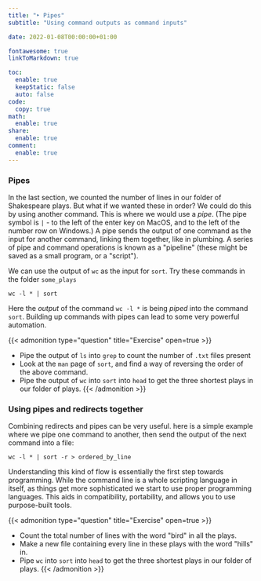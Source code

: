 ```yaml
---
title: "‣ Pipes"
subtitle: "Using command outputs as command inputs"

date: 2022-01-08T00:00:00+01:00

fontawesome: true
linkToMarkdown: true

toc:
  enable: true
  keepStatic: false
  auto: false
code:
  copy: true
math:
  enable: true
share:
  enable: true
comment:
  enable: true
---
```


### Pipes

In the last section, we counted the number of lines in our folder of Shakespeare plays. But what if we wanted these in order? We could do this by using another command. This is where we would use a *pipe*. (The pipe symbol is `|` - to the left of the enter key on MacOS, and to the left of the number row on Windows.) A pipe sends the output of one command as the input for another command, linking them together, like in plumbing. A series of pipe and command operations is known as a "pipeline" (these might be saved as a small program, or a "script").

We can use the output of `wc` as the input for `sort`. Try these commands in the folder `some_plays`

```shell
wc -l * | sort
```

Here the _output_ of the command `wc -l *` is being *piped* into the command `sort`. Building up commands with pipes can lead to some very powerful automation.

{{< admonition type="question" title="Exercise" open=true >}}
- Pipe the output of `ls` into `grep` to count the number of `.txt` files present
- Look at the `man` page of `sort`, and find a way of reversing the order of the above command.
- Pipe the output of `wc` into `sort` into `head` to get the three shortest plays in our folder of plays.
{{< /admonition >}}

### Using pipes and redirects together

Combining redirects and pipes can be very useful. here is a simple example where we pipe one command to another, then send the output of the next command into a file:

```shell
wc -l * | sort -r > ordered_by_line
```

Understanding this kind of flow is essentially the first step towards programming. While the command line is a whole scripting language in itself, as things get more sophisticated we start to use proper programming languages. This aids in compatibility, portability, and allows you to use purpose-built tools.

{{< admonition type="question" title="Exercise" open=true >}}
- Count the total number of lines with the word "bird" in all the plays.
- Make a new file containing every line in these plays with the word "hills" in.
- Pipe `wc` into `sort` into `head` to get the three shortest plays in our folder of plays.
{{< /admonition >}}
